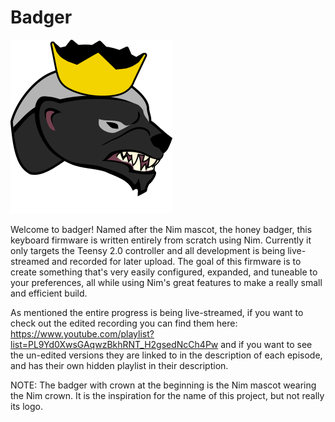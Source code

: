 # Badger
![Nim badger mascot](nim-mascot-head.png?raw=true "Raawr")

Welcome to badger! Named after the Nim mascot, the honey badger, this keyboard
firmware is written entirely from scratch using Nim. Currently it only targets
the Teensy 2.0 controller and all development is being live-streamed and
recorded for later upload. The goal of this firmware is to create something
that's very easily configured, expanded, and tuneable to your preferences, all
while using Nim's great features to make a really small and efficient build.

As mentioned the entire progress is being live-streamed, if you want to check
out the edited recording you can find them here:
https://www.youtube.com/playlist?list=PL9Yd0XwsGAqwzBkhRNT_H2gsedNcCh4Pw and if
you want to see the un-edited versions they are linked to in the description of
each episode, and has their own hidden playlist in their description.

NOTE: The badger with crown at the beginning is the Nim mascot wearing the Nim
crown. It is the inspiration for the name of this project, but not really its
logo.
